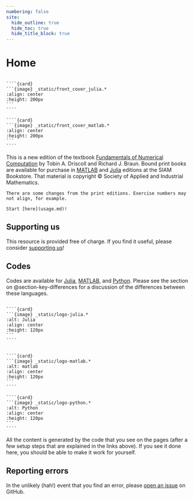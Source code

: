 ```yaml
---
numbering: false
site:
  hide_outline: true
  hide_toc: true
  hide_title_block: true
---
```

# Home

`````{grid}

````{card}
```{image} _static/front_cover_julia.*
:align: center
:height: 200px
``` 
````

````{card}
```{image} _static/front_cover_matlab.*
:align: center
:height: 200px
``` 
````
`````

This is a new edition of the textbook [Fundamentals of Numerical Computation](https://tobydriscoll.net/FNC) by Tobin A. Driscoll and Richard J. Braun. Bound print books are available for purchase in [MATLAB](https://epubs.siam.org/doi/10.1137/1.9781611975086) and [Julia](https://epubs.siam.org/doi/10.1137/1.9781611977011) editions at the SIAM Bookstore. That material is copyright © Society of Applied and Industrial Mathematics. 

```{warning}
There are some changes from the print editions. Exercise numbers may not align, for example. 
```

```{important}
Start [here](usage.md)!
```

## Supporting us

This resource is provided free of charge. If you find it useful, please consider [supporting us](https://buymeacoffee.com/tobydriscoll)!

## Codes

Codes are available for [Julia](#section-setup-julia), [MATLAB](#section-setup-matlab), and [Python](#section-setup-python). Please see the section on @section-key-differences for a discussion of the differences between these languages.

`````{grid}

````{card}
```{image} _static/logo-julia.*
:alt: Julia
:align: center
:height: 120px
``` 
````


````{card}
```{image} _static/logo-matlab.*
:alt: matlab
:align: center
:height: 120px
``` 
````

````{card}
```{image} _static/logo-python.*
:alt: Python
:align: center
:height: 120px
``` 
````

`````

All the content is generated by the code that you see on the pages (after a few setup steps that are explained in the links above). If you see it done here, you should be able to make it work for yourself.

## Reporting errors

In the unlikely (hah!) event that you find an error, please [open an issue](https://github.com/fncbook/fnc/issues/new/choose) on GitHub.

<!-- 
## Usage tips

```{figure} _static/usage.mp4"
Using this book.
```

-->
